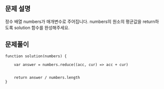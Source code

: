 ## 문제 설명

정수 배열 numbers가 매개변수로 주어집니다. numbers의 원소의 평균값을 return하도록 solution 함수를 완성해주세요.

## 문제풀이

```
function solution(numbers) {

    var answer = numbers.reduce((acc, cur) => acc + cur)


    return answer / numbers.length
}
```
